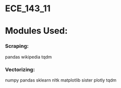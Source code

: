 # ECE_143_11



# Modules Used:

### Scraping:
pandas
wikipedia 
tqdm

### Vectorizing:
numpy
pandas
sklearn
nltk
matplotlib
sister
plotly
tqdm

